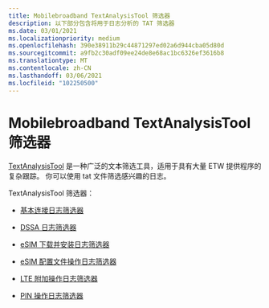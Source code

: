 ```yaml
---
title: Mobilebroadband TextAnalysisTool 筛选器
description: 以下部分包含将用于日志分析的 TAT 筛选器
ms.date: 03/01/2021
ms.localizationpriority: medium
ms.openlocfilehash: 390e38911b29c44871297ed02a6d944cba05d80d
ms.sourcegitcommit: a9fb2c30adf09ee24de8e68ac1bc6326ef3616b8
ms.translationtype: MT
ms.contentlocale: zh-CN
ms.lasthandoff: 03/06/2021
ms.locfileid: "102250500"
---
```

# <a name="mobilebroadband-textanalysistool-filters"></a>Mobilebroadband TextAnalysisTool 筛选器

[TextAnalysisTool](https://github.com/TextAnalysisTool/Releases) 是一种广泛的文本筛选工具，适用于具有大量 ETW 提供程序的复杂跟踪。 你可以使用 tat 文件筛选感兴趣的日志。

TextAnalysisTool 筛选器：

- [基本连接日志筛选器](mb-basic-connectivity-tat.md)

- [DSSA 日志筛选器](mb-dssa-filter.md)

- [eSIM 下载并安装日志筛选器](mb-esim-download-install-tat.md)

- [eSIM 配置文件操作日志筛选器](mb-esim-profile-operations-tat.md)

- [LTE 附加操作日志筛选器](mb-lte-attach-tat.md)

- [PIN 操作日志筛选器](mb-pin-filter.md)